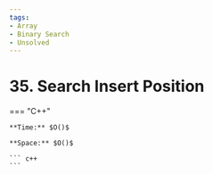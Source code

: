 ```yaml
---
tags:
- Array
- Binary Search
- Unsolved
---
```



# 35. Search Insert Position

=== "C++"

    **Time:** $O()$

    **Space:** $O()$

    ``` c++
    ```